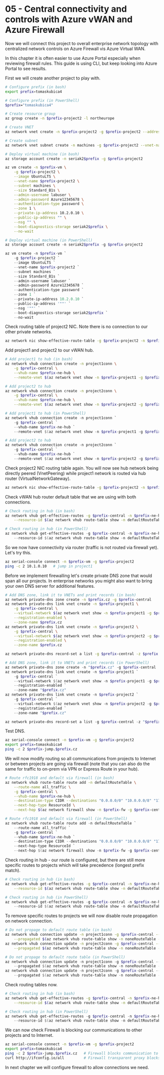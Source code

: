 # 05 - Central connectivity and controls with Azure vWAN and Azure Firewall
Now we will connect this project to overall enterprise network topology with centralized network controls on Azure Firewall vis Azure Virtual WAN.

In this chapter it is often easier to use Azure Portal especially when reviewing firewall rules. This guide is using CLI, but keep looking into Azure Portal to see results.

First we will create another project to play with.

```bash
# Configure prefix (in bash)
export prefix=tomaskubica4

# Configure prefix (in PowerShell)
$prefix="tomaskubica4"

# Create resource group
az group create -n $prefix-project2 -l northeurope

# Create VNET
az network vnet create -n $prefix-project2 -g $prefix-project2 --address-prefix 10.2.0.0/16

# Create subnet
az network vnet subnet create -n machines -g $prefix-project2 --vnet-name $prefix-project2 --address-prefixes 10.2.0.0/24
```

```bash
# Deploy virtual machine (in bash)
az storage account create -n seriak2$prefix -g $prefix-project2

az vm create -n $prefix-vm \
    -g $prefix-project2 \
    --image UbuntuLTS \
    --vnet-name $prefix-project2 \
    --subnet machines \
    --size Standard_B1s \
    --admin-username labuser \
    --admin-password Azure12345678 \
    --authentication-type password \
    --zone 1 \
    --private-ip-address 10.2.0.10 \
    --public-ip-address "" \
    --nsg "" \
    --boot-diagnostics-storage seriak2$prefix \
    --no-wait
```

```powershell
# Deploy virtual machine (in PowerShell)
az storage account create -n seriak2$prefix -g $prefix-project2

az vm create -n $prefix-vm `
    -g $prefix-project2 `
    --image UbuntuLTS `
    --vnet-name $prefix-project2 `
    --subnet machines `
    --size Standard_B1s `
    --admin-username labuser `
    --admin-password Azure12345678 `
    --authentication-type password `
    --zone 1 `
    --private-ip-address 10.2.0.10 `
    --public-ip-address '""' `
    --nsg '""' `
    --boot-diagnostics-storage seriak2$prefix `
    --no-wait
```

Check routing table of project2 NIC. Note there is no connection to our other private networks.

```bash
az network nic show-effective-route-table -g $prefix-project2 -n $prefix-vmVMNic -o table
```

Add project1 and project2 to our vWAN hub.

```bash
# Add project1 to hub (in bash)
az network vhub connection create -n project1conn \
    -g $prefix-central \
    --vhub-name $prefix-ne-hub \
    --remote-vnet $(az network vnet show -n $prefix-project1 -g $prefix-project1 --query id -o tsv)

# Add project2 to hub
az network vhub connection create -n project2conn \
    -g $prefix-central \
    --vhub-name $prefix-ne-hub \
    --remote-vnet $(az network vnet show -n $prefix-project2 -g $prefix-project2 --query id -o tsv)
```

```powershell
# Add project1 to hub (in PowerShell)
az network vhub connection create -n project1conn `
    -g $prefix-central `
    --vhub-name $prefix-ne-hub `
    --remote-vnet $(az network vnet show -n $prefix-project1 -g $prefix-project1 --query id -o tsv)

# Add project2 to hub
az network vhub connection create -n project2conn `
    -g $prefix-central `
    --vhub-name $prefix-ne-hub `
    --remote-vnet $(az network vnet show -n $prefix-project2 -g $prefix-project2 --query id -o tsv)
```

Check project2 NIC routing table again. You will now see hub network being directly peered (VnetPeering) while project1 network is routed via hub router (VirtualNetworkGateway).

```bash
az network nic show-effective-route-table -g $prefix-project2 -n $prefix-vmVMNic -o table
```

Check vWAN hub router default table that we are using with both connections.

```bash
# Check routing in hub (in bash)
az network vhub get-effective-routes -g $prefix-central -n $prefix-ne-hub --resource-type RouteTable -o table \
    --resource-id $(az network vhub route-table show -n defaultRouteTable -g $prefix-central --vhub-name $prefix-ne-hub --query id -o tsv)
```

```powershell
# Check routing in hub (in PowerShell)
az network vhub get-effective-routes -g $prefix-central -n $prefix-ne-hub --resource-type RouteTable -o table `
    --resource-id $(az network vhub route-table show -n defaultRouteTable -g $prefix-central --vhub-name $prefix-ne-hub --query id -o tsv)
```

So we now have connectivity via router (traffic is not routed via firewall yet). Let's try this.

```bash
az serial-console connect -n $prefix-vm -g $prefix-project2
ping -c 2 10.1.0.10   # jump in project1
```

Before we implement firewalling let's create private DNS zone that would span all our projects. In enterprise networks you might also want to bring your own DNS server for additional features.

```bash
# Add DNS zone, link it to VNETs and print records (in bash)
az network private-dns zone create -n $prefix.cz -g $prefix-central
az network private-dns link vnet create -n $prefix-project1 \
    -g $prefix-central \
    --virtual-network $(az network vnet show -n $prefix-project1 -g $prefix-project1 --query id -o tsv) \
    --registration-enabled \
    --zone-name $prefix.cz
az network private-dns link vnet create -n $prefix-project2 \
    -g $prefix-central \
    --virtual-network $(az network vnet show -n $prefix-project2 -g $prefix-project2 --query id -o tsv) \
    --registration-enabled \
    --zone-name $prefix.cz

az network private-dns record-set a list -g $prefix-central -z $prefix.cz
```

```powershell
# Add DNS zone, link it to VNETs and print records (in PowerShell)
az network private-dns zone create -n "$prefix.cz" -g $prefix-central
az network private-dns link vnet create -n $prefix-project1 `
    -g $prefix-central `
    --virtual-network $(az network vnet show -n $prefix-project1 -g $prefix-project1 --query id -o tsv) `
    --registration-enabled `
    --zone-name "$prefix.cz"
az network private-dns link vnet create -n $prefix-project2 `
    -g $prefix-central `
    --virtual-network $(az network vnet show -n $prefix-project2 -g $prefix-project2 --query id -o tsv) `
    --registration-enabled `
    --zone-name "$prefix.cz"

az network private-dns record-set a list -g $prefix-central -z "$prefix.cz"
```

Test DNS.

```bash
az serial-console connect -n $prefix-vm -g $prefix-project2
export prefix=tomaskubica4
ping -c 2 $prefix-jump.$prefix.cz
```

We will now modify routing so all communications from projects to Internet or between projects are going via firewall (note that you can also do the same for traffic to on-prem via VPN or Express Route in your hub).

```bash
# Route rfc1918 and default via firewall (in bash)
az network vhub route-table route add -n defaultRouteTable \
    --route-name all_traffic \
    -g $prefix-central \
    --vhub-name $prefix-ne-hub \
    --destination-type CIDR --destinations "0.0.0.0/0" "10.0.0.0/8" "172.16.0.0/12" "192.168.0.0/16" \
    --next-hop-type ResourceId \
    --next-hop $(az network firewall show -n $prefix-fw -g $prefix-central --query id -o tsv)
```

```powershell
# Route rfc1918 and default via firewall (in PowerShell)
az network vhub route-table route add -n defaultRouteTable `
    --route-name all_traffic `
    -g $prefix-central `
    --vhub-name $prefix-ne-hub `
    --destination-type CIDR --destinations "0.0.0.0/0" "10.0.0.0/8" "172.16.0.0/12" "192.168.0.0/16" `
    --next-hop-type ResourceId `
    --next-hop $(az network firewall show -n $prefix-fw -g $prefix-central --query id -o tsv)
```

Check routing in hub - our route is configured, but there are still more specific routes to projects which will take precedence (longest prefix match).

```bash
# Check routing in hub (in bash)
az network vhub get-effective-routes -g $prefix-central -n $prefix-ne-hub --resource-type RouteTable -o table \
    --resource-id $(az network vhub route-table show -n defaultRouteTable -g $prefix-central --vhub-name $prefix-ne-hub --query id -o tsv)
```

```powershell
# Check routing in hub (in PowerShell)
az network vhub get-effective-routes -g $prefix-central -n $prefix-ne-hub --resource-type RouteTable -o table `
    --resource-id $(az network vhub route-table show -n defaultRouteTable -g $prefix-central --vhub-name $prefix-ne-hub --query id -o tsv)
```

To remove specific routes to projects we will now disable route propagation on network connection.

```bash
# Do not propage to default route table (in bash)
az network vhub connection update -n project1conn -g $prefix-central --vhub-name $prefix-ne-hub --labels "" \
    --propagated $(az network vhub route-table show -n noneRouteTable -g $prefix-central --vhub-name $prefix-ne-hub --query id -o tsv)
az network vhub connection update -n project2conn -g $prefix-central --vhub-name $prefix-ne-hub --labels "" \
    --propagated $(az network vhub route-table show -n noneRouteTable -g $prefix-central --vhub-name $prefix-ne-hub --query id -o tsv)
```

```powershell
# Do not propage to default route table (in PowerShell)
az network vhub connection update -n project1conn -g $prefix-central --vhub-name $prefix-ne-hub --labels '""' `
    --propagated $(az network vhub route-table show -n noneRouteTable -g $prefix-central --vhub-name $prefix-ne-hub --query id -o tsv)
az network vhub connection update -n project2conn -g $prefix-central --vhub-name $prefix-ne-hub --labels '""' `
    --propagated $(az network vhub route-table show -n noneRouteTable -g $prefix-central --vhub-name $prefix-ne-hub --query id -o tsv)
```

Check routing tables now.

```bash
# Check routing in hub (in bash)
az network vhub get-effective-routes -g $prefix-central -n $prefix-ne-hub --resource-type RouteTable -o table \
    --resource-id $(az network vhub route-table show -n defaultRouteTable -g $prefix-central --vhub-name $prefix-ne-hub --query id -o tsv)
```

```powershell
# Check routing in hub (in PowerShell)
az network vhub get-effective-routes -g $prefix-central -n $prefix-ne-hub --resource-type RouteTable -o table `
    --resource-id $(az network vhub route-table show -n defaultRouteTable -g $prefix-central --vhub-name $prefix-ne-hub --query id -o tsv)
```

We can now check Firewall is blocking our communications to other projects and to Internet.

```bash
az serial-console connect -n $prefix-vm -g $prefix-project2
export prefix=tomaskubica4
ping -c 2 $prefix-jump.$prefix.cz   # Firewall blocks communication to other projects
curl http://ifconfig.io/all         # Firewall transparent proxy blocks this and injects error message
```

In next chapter we will configure firewall to allow connections we need.